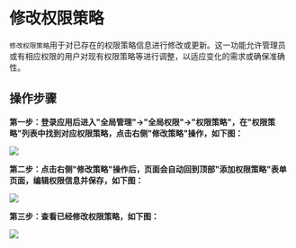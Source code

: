 修改权限策略
===

`修改权限策略`用于对已存在的权限策略信息进行修改或更新。这一功能允许管理员或有相应权限的用户对现有权限策略等进行调整，以适应变化的需求或确保准确性。

## 操作步骤

**第一步：登录应用后进入"全局管理"->"全局权限"->"权限策略"，在"权限策略"列表中找到对应权限策略，点击右侧"修改策略"操作，如下图：**

![](https://bj-c1-prod-files.xcan.cloud/storage/pubapi/v1/file/policy-edit.png?fid=207887511026925771&fpt=A8DMlL30dwcSoi72XY14g4j1PI88pIx80m4e5cVz)

**第二步：点击右侧"修改策略"操作后，页面会自动回到顶部"添加权限策略"表单页面，编辑权限信息并保存，如下图：**

![](https://bj-c1-prod-files.xcan.cloud/storage/pubapi/v1/file/policy-editinfo.png?fid=207887511026925773&fpt=FgLPizIWnp1ywRmRCtWWwcl5TUX2cJUAusB8z9M5)

**第三步：查看已经修改权限策略，如下图：**

![](https://bj-c1-prod-files.xcan.cloud/storage/pubapi/v1/file/policy-editlist.png?fid=207887511026925775&fpt=1HIo3jLxwNNB6V10wsIUiD85hciLWrjtZxL7F9NH)